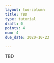 ```yaml
---
layout: two-column
title: TBD
type: tutorial
draft: 0
points: 4
num: 4
due_date: 2020-10-23
    
---
```

TBD